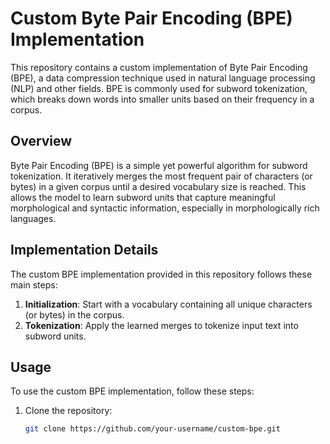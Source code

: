 # Custom Byte Pair Encoding (BPE) Implementation

This repository contains a custom implementation of Byte Pair Encoding (BPE), a data compression technique used in natural language processing (NLP) and other fields. BPE is commonly used for subword tokenization, which breaks down words into smaller units based on their frequency in a corpus.

## Overview

Byte Pair Encoding (BPE) is a simple yet powerful algorithm for subword tokenization. It iteratively merges the most frequent pair of characters (or bytes) in a given corpus until a desired vocabulary size is reached. This allows the model to learn subword units that capture meaningful morphological and syntactic information, especially in morphologically rich languages.

## Implementation Details

The custom BPE implementation provided in this repository follows these main steps:

1. **Initialization**: Start with a vocabulary containing all unique characters (or bytes) in the corpus.
2. **Tokenization**: Apply the learned merges to tokenize input text into subword units.

## Usage

To use the custom BPE implementation, follow these steps:

1. Clone the repository:
   ```bash
   git clone https://github.com/your-username/custom-bpe.git
